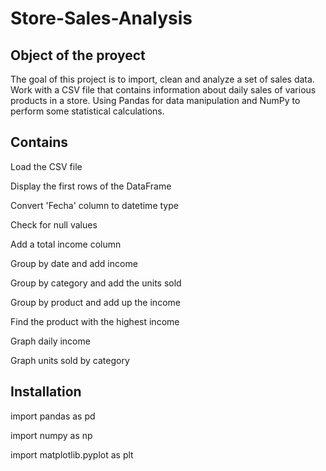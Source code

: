 # Store-Sales-Analysis

## Object of the proyect

The goal of this project is to import, clean and analyze a set of sales data. Work with a CSV file that contains information about daily sales of various products in a store. Using Pandas for data manipulation and NumPy to perform some statistical calculations.

## Contains 

Load the CSV file

Display the first rows of the DataFrame

Convert 'Fecha' column to datetime type

Check for null values

Add a total income column

Group by date and add income

Group by category and add the units sold

Group by product and add up the income

Find the product with the highest income

Graph daily income

Graph units sold by category

## Installation

import pandas as pd 

import numpy as np

import matplotlib.pyplot as plt


